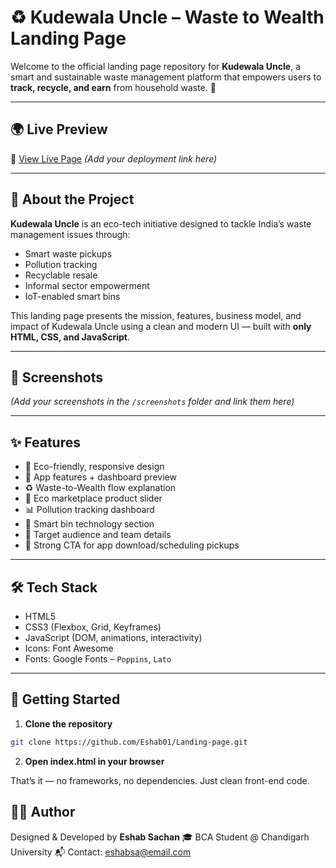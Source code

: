 # ♻️ Kudewala Uncle – Waste to Wealth Landing Page

Welcome to the official landing page repository for **Kudewala Uncle**, a smart and sustainable waste management platform that empowers users to **track, recycle, and earn** from household waste. 🌱

---

## 🌍 Live Preview

🚀 [View Live Page](#) *(Add your deployment link here)*

---

## 📌 About the Project

**Kudewala Uncle** is an eco-tech initiative designed to tackle India’s waste management issues through:
- Smart waste pickups
- Pollution tracking
- Recyclable resale
- Informal sector empowerment
- IoT-enabled smart bins

This landing page presents the mission, features, business model, and impact of Kudewala Uncle using a clean and modern UI — built with **only HTML, CSS, and JavaScript**.

---

## 📸 Screenshots

*(Add your screenshots in the `/screenshots` folder and link them here)*

---

## ✨ Features

- 💚 Eco-friendly, responsive design
- 📱 App features + dashboard preview
- ♻️ Waste-to-Wealth flow explanation
- 🛒 Eco marketplace product slider
- 📊 Pollution tracking dashboard
- 🧠 Smart bin technology section
- 🧍 Target audience and team details
- 🎯 Strong CTA for app download/scheduling pickups

---

## 🛠️ Tech Stack

- HTML5  
- CSS3 (Flexbox, Grid, Keyframes)  
- JavaScript (DOM, animations, interactivity)  
- Icons: Font Awesome  
- Fonts: Google Fonts – `Poppins`, `Lato`

---

## 🚀 Getting Started

1. **Clone the repository**

```bash
git clone https://github.com/Eshab01/Landing-page.git
```
2. **Open index.html in your browser**

That’s it — no frameworks, no dependencies. Just clean front-end code.

## 👨‍💻 Author
Designed & Developed by **Eshab Sachan**
🎓 BCA Student @ Chandigarh University
📬 Contact: eshabsa@email.com

